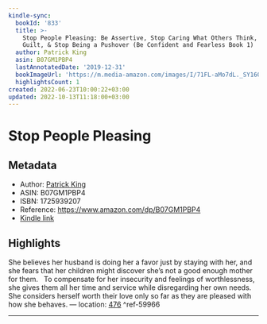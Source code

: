 ```yaml
---
kindle-sync:
  bookId: '833'
  title: >-
    Stop People Pleasing: Be Assertive, Stop Caring What Others Think, Beat Your
    Guilt, & Stop Being a Pushover (Be Confident and Fearless Book 1)
  author: Patrick King
  asin: B07GM1PBP4
  lastAnnotatedDate: '2019-12-31'
  bookImageUrl: 'https://m.media-amazon.com/images/I/71FL-aMo7dL._SY160.jpg'
  highlightsCount: 1
created: 2022-06-23T10:00:22+03:00
updated: 2022-10-13T11:18:00+03:00
---
```

# Stop People Pleasing
## Metadata
* Author: [Patrick King](https://www.amazon.com/Patrick-King/e/B00HEVHZRY/ref=dp_byline_cont_ebooks_1)
* ASIN: B07GM1PBP4
* ISBN: 1725939207
* Reference: https://www.amazon.com/dp/B07GM1PBP4
* [Kindle link](kindle://book?action=open&asin=B07GM1PBP4)

## Highlights
She believes her husband is doing her a favor just by staying with her, and she fears that her children might discover she’s not a good enough mother for them.   To compensate for her insecurity and feelings of worthlessness, she gives them all her time and service while disregarding her own needs. She considers herself worth their love only so far as they are pleased with how she behaves. — location: [476](kindle://book?action=open&asin=B07GM1PBP4&location=476) ^ref-59966

---
